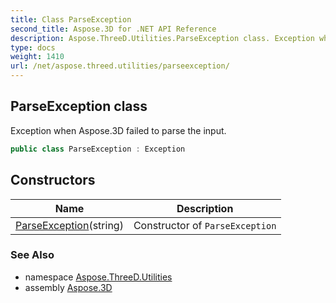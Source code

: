 ```yaml
---
title: Class ParseException
second_title: Aspose.3D for .NET API Reference
description: Aspose.ThreeD.Utilities.ParseException class. Exception when Aspose.3D failed to parse the input
type: docs
weight: 1410
url: /net/aspose.threed.utilities/parseexception/
---
```

## ParseException class

Exception when Aspose.3D failed to parse the input.

```csharp
public class ParseException : Exception
```

## Constructors

| Name | Description |
| --- | --- |
| [ParseException](parseexception/)(string) | Constructor of `ParseException` |

### See Also

* namespace [Aspose.ThreeD.Utilities](../../aspose.threed.utilities/)
* assembly [Aspose.3D](../../)



